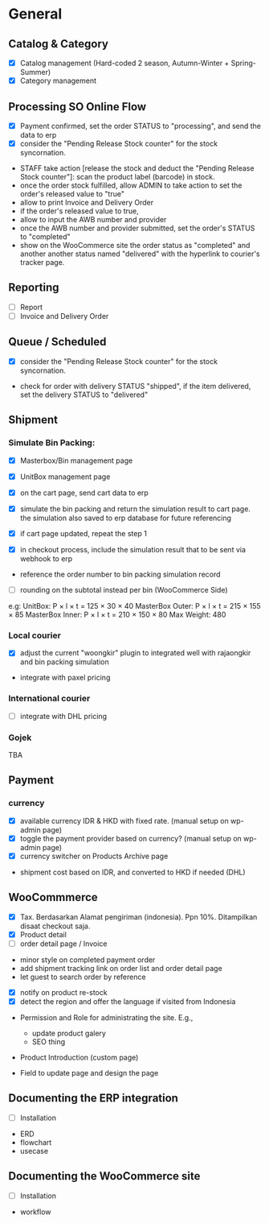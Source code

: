 # General

## Catalog & Category

- [x] Catalog management (Hard-coded 2 season, Autumn-Winter + Spring-Summer)
- [x] Category management

<!-- @TODAY -->
## Processing SO Online Flow

- [x] Payment confirmed, set the order STATUS to "processing", and send the data to erp 
- [x] consider the "Pending Release Stock counter" for the stock syncornation.
- STAFF take action [release the stock and deduct the "Pending Release Stock counter"]: scan the product label (barcode) in stock.
- once the order stock fulfilled, allow ADMIN to take action to set the order's released value to "true"
- allow to print Invoice and Delivery Order
- if the order's released value to true, 
- allow to input the AWB number and provider
- once the AWB number and provider submitted, set the order's STATUS to "completed"
- show on the WooCommerce site the order status as "completed" and another another status named "delivered" with the hyperlink to courier's tracker page.

<!-- @TODAY -->
## Reporting

- [ ] Report
- [ ] Invoice and Delivery Order

## Queue / Scheduled

- [x] consider the "Pending Release Stock counter" for the stock syncornation.
- check for order with delivery STATUS "shipped", if the item delivered, set the delivery STATUS to "delivered"

## Shipment

### Simulate Bin Packing:

- [x] Masterbox/Bin management page
- [x] UnitBox management page

- [x] on the cart page, send cart data to erp
- [x] simulate the bin packing and return the simulation result to cart page. the simulation also saved to erp database for future referencing
- [x] if cart page updated, repeat the step 1
- [x] in checkout process, include the simulation result that to be sent via webhook to erp
- reference the order number to bin packing simulation record

- [ ] rounding on the subtotal instead per bin (WooCommerce Side)


e.g:
UnitBox: P × l × t = 125 × 30 × 40
MasterBox Outer: P × l × t = 215 × 155 × 85
MasterBox Inner: P × l × t = 210 × 150 × 80
Max Weight: 480


### Local courier

- [x] adjust the current "woongkir" plugin to integrated well with rajaongkir and bin packing simulation
- integrate with paxel pricing 

### International courier

- [ ] integrate with DHL pricing 

### Gojek

TBA

## Payment

### currency

- [x] available currency IDR & HKD with fixed rate. (manual setup on wp-admin page)
- [x] toggle the payment provider based on currency? (manual setup on wp-admin page)
- [x] currency switcher on Products Archive page
-  shipment cost based on IDR, and converted to HKD if needed (DHL)

## WooCommmerce

- [x] Tax. Berdasarkan Alamat pengiriman (indonesia). Ppn 10%. Ditampilkan disaat checkout saja.
- [x] Product detail
- [ ] order detail page / Invoice
- minor style on completed payment order
- add shipment tracking link on order list and order detail page
- let guest to search order by reference
- [x] notify on product re-stock
- [x] detect the region and offer the language if visited from Indonesia
- Permission and Role for administrating the site. E.g.,
    - update product galery
    - SEO thing

- Product Introduction (custom page)
- Field to update page and design the page


## Documenting the ERP integration

- [ ] Installation
- ERD
- flowchart
- usecase

## Documenting the WooCommerce site

- [ ] Installation
- workflow

